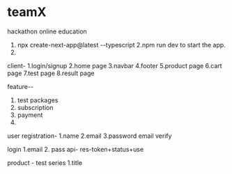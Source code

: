 # teamX
hackathon online education


1. npx create-next-app@latest --typescript
2.npm run dev to start the app.
3.


client-
1.login/signup
2.home page
3.navbar
4.footer
5.product page
6.cart page
7.test page
8.result page

feature--
1. test packages
2. subscription
3. payment 
4. 

user registration-
1.name 
2.email
3.password email verify

login 
1.email
2. pass
api- res-token+status+use


product - test series
1.title



